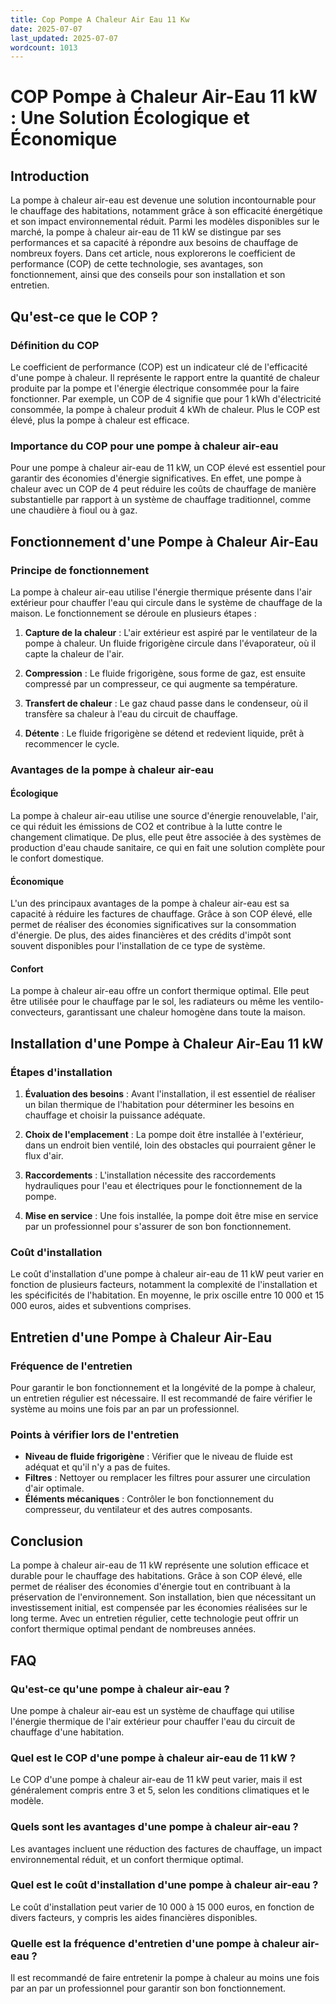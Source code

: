 ```yaml
---
title: Cop Pompe A Chaleur Air Eau 11 Kw
date: 2025-07-07
last_updated: 2025-07-07
wordcount: 1013
---
```


# COP Pompe à Chaleur Air-Eau 11 kW : Une Solution Écologique et Économique

## Introduction

La pompe à chaleur air-eau est devenue une solution incontournable pour le chauffage des habitations, notamment grâce à son efficacité énergétique et son impact environnemental réduit. Parmi les modèles disponibles sur le marché, la pompe à chaleur air-eau de 11 kW se distingue par ses performances et sa capacité à répondre aux besoins de chauffage de nombreux foyers. Dans cet article, nous explorerons le coefficient de performance (COP) de cette technologie, ses avantages, son fonctionnement, ainsi que des conseils pour son installation et son entretien.

## Qu'est-ce que le COP ?

### Définition du COP

Le coefficient de performance (COP) est un indicateur clé de l'efficacité d'une pompe à chaleur. Il représente le rapport entre la quantité de chaleur produite par la pompe et l'énergie électrique consommée pour la faire fonctionner. Par exemple, un COP de 4 signifie que pour 1 kWh d'électricité consommée, la pompe à chaleur produit 4 kWh de chaleur. Plus le COP est élevé, plus la pompe à chaleur est efficace.

### Importance du COP pour une pompe à chaleur air-eau

Pour une pompe à chaleur air-eau de 11 kW, un COP élevé est essentiel pour garantir des économies d'énergie significatives. En effet, une pompe à chaleur avec un COP de 4 peut réduire les coûts de chauffage de manière substantielle par rapport à un système de chauffage traditionnel, comme une chaudière à fioul ou à gaz.

## Fonctionnement d'une Pompe à Chaleur Air-Eau

### Principe de fonctionnement

La pompe à chaleur air-eau utilise l'énergie thermique présente dans l'air extérieur pour chauffer l'eau qui circule dans le système de chauffage de la maison. Le fonctionnement se déroule en plusieurs étapes :

1. **Capture de la chaleur** : L'air extérieur est aspiré par le ventilateur de la pompe à chaleur. Un fluide frigorigène circule dans l'évaporateur, où il capte la chaleur de l'air.
   
2. **Compression** : Le fluide frigorigène, sous forme de gaz, est ensuite compressé par un compresseur, ce qui augmente sa température.

3. **Transfert de chaleur** : Le gaz chaud passe dans le condenseur, où il transfère sa chaleur à l'eau du circuit de chauffage.

4. **Détente** : Le fluide frigorigène se détend et redevient liquide, prêt à recommencer le cycle.

### Avantages de la pompe à chaleur air-eau

#### Écologique

La pompe à chaleur air-eau utilise une source d'énergie renouvelable, l'air, ce qui réduit les émissions de CO2 et contribue à la lutte contre le changement climatique. De plus, elle peut être associée à des systèmes de production d'eau chaude sanitaire, ce qui en fait une solution complète pour le confort domestique.

#### Économique

L'un des principaux avantages de la pompe à chaleur air-eau est sa capacité à réduire les factures de chauffage. Grâce à son COP élevé, elle permet de réaliser des économies significatives sur la consommation d'énergie. De plus, des aides financières et des crédits d'impôt sont souvent disponibles pour l'installation de ce type de système.

#### Confort

La pompe à chaleur air-eau offre un confort thermique optimal. Elle peut être utilisée pour le chauffage par le sol, les radiateurs ou même les ventilo-convecteurs, garantissant une chaleur homogène dans toute la maison.

## Installation d'une Pompe à Chaleur Air-Eau 11 kW

### Étapes d'installation

1. **Évaluation des besoins** : Avant l'installation, il est essentiel de réaliser un bilan thermique de l'habitation pour déterminer les besoins en chauffage et choisir la puissance adéquate.

2. **Choix de l'emplacement** : La pompe doit être installée à l'extérieur, dans un endroit bien ventilé, loin des obstacles qui pourraient gêner le flux d'air.

3. **Raccordements** : L'installation nécessite des raccordements hydrauliques pour l'eau et électriques pour le fonctionnement de la pompe.

4. **Mise en service** : Une fois installée, la pompe doit être mise en service par un professionnel pour s'assurer de son bon fonctionnement.

### Coût d'installation

Le coût d'installation d'une pompe à chaleur air-eau de 11 kW peut varier en fonction de plusieurs facteurs, notamment la complexité de l'installation et les spécificités de l'habitation. En moyenne, le prix oscille entre 10 000 et 15 000 euros, aides et subventions comprises.

## Entretien d'une Pompe à Chaleur Air-Eau

### Fréquence de l'entretien

Pour garantir le bon fonctionnement et la longévité de la pompe à chaleur, un entretien régulier est nécessaire. Il est recommandé de faire vérifier le système au moins une fois par an par un professionnel.

### Points à vérifier lors de l'entretien

- **Niveau de fluide frigorigène** : Vérifier que le niveau de fluide est adéquat et qu'il n'y a pas de fuites.
- **Filtres** : Nettoyer ou remplacer les filtres pour assurer une circulation d'air optimale.
- **Éléments mécaniques** : Contrôler le bon fonctionnement du compresseur, du ventilateur et des autres composants.

## Conclusion

La pompe à chaleur air-eau de 11 kW représente une solution efficace et durable pour le chauffage des habitations. Grâce à son COP élevé, elle permet de réaliser des économies d'énergie tout en contribuant à la préservation de l'environnement. Son installation, bien que nécessitant un investissement initial, est compensée par les économies réalisées sur le long terme. Avec un entretien régulier, cette technologie peut offrir un confort thermique optimal pendant de nombreuses années.

## FAQ

### Qu'est-ce qu'une pompe à chaleur air-eau ?

Une pompe à chaleur air-eau est un système de chauffage qui utilise l'énergie thermique de l'air extérieur pour chauffer l'eau du circuit de chauffage d'une habitation.

### Quel est le COP d'une pompe à chaleur air-eau de 11 kW ?

Le COP d'une pompe à chaleur air-eau de 11 kW peut varier, mais il est généralement compris entre 3 et 5, selon les conditions climatiques et le modèle.

### Quels sont les avantages d'une pompe à chaleur air-eau ?

Les avantages incluent une réduction des factures de chauffage, un impact environnemental réduit, et un confort thermique optimal.

### Quel est le coût d'installation d'une pompe à chaleur air-eau ?

Le coût d'installation peut varier de 10 000 à 15 000 euros, en fonction de divers facteurs, y compris les aides financières disponibles.

### Quelle est la fréquence d'entretien d'une pompe à chaleur air-eau ?

Il est recommandé de faire entretenir la pompe à chaleur au moins une fois par an par un professionnel pour garantir son bon fonctionnement.